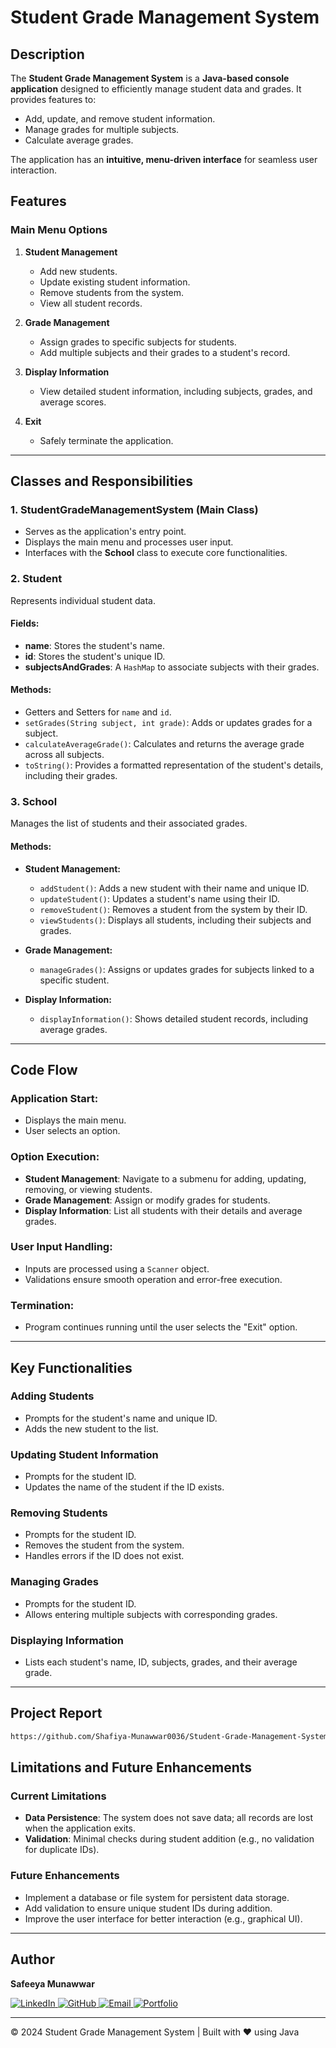 # **Student Grade Management System**

## **Description**
The **Student Grade Management System** is a **Java-based console application** designed to efficiently manage student data and grades. It provides features to:
- Add, update, and remove student information.
- Manage grades for multiple subjects.
- Calculate average grades.

The application has an **intuitive, menu-driven interface** for seamless user interaction.

## **Features**

### **Main Menu Options**

1. **Student Management**
   - Add new students.
   - Update existing student information.
   - Remove students from the system.
   - View all student records.

2. **Grade Management**
   - Assign grades to specific subjects for students.
   - Add multiple subjects and their grades to a student's record.

3. **Display Information**
   - View detailed student information, including subjects, grades, and average scores.

4. **Exit**
   - Safely terminate the application.

---

## **Classes and Responsibilities**

### **1. StudentGradeManagementSystem (Main Class)**
- Serves as the application's entry point.
- Displays the main menu and processes user input.
- Interfaces with the **School** class to execute core functionalities.

### **2. Student**
Represents individual student data.

#### **Fields:**
- **name**: Stores the student's name.
- **id**: Stores the student's unique ID.
- **subjectsAndGrades**: A `HashMap` to associate subjects with their grades.

#### **Methods:**
- Getters and Setters for `name` and `id`.
- `setGrades(String subject, int grade)`: Adds or updates grades for a subject.
- `calculateAverageGrade()`: Calculates and returns the average grade across all subjects.
- `toString()`: Provides a formatted representation of the student's details, including their grades.

### **3. School**
Manages the list of students and their associated grades.

#### **Methods:**
- **Student Management:**
   - `addStudent()`: Adds a new student with their name and unique ID.
   - `updateStudent()`: Updates a student's name using their ID.
   - `removeStudent()`: Removes a student from the system by their ID.
   - `viewStudents()`: Displays all students, including their subjects and grades.

- **Grade Management:**
   - `manageGrades()`: Assigns or updates grades for subjects linked to a specific student.

- **Display Information:**
   - `displayInformation()`: Shows detailed student records, including average grades.

---

## **Code Flow**

### **Application Start:**
- Displays the main menu.
- User selects an option.

### **Option Execution:**
- **Student Management**: Navigate to a submenu for adding, updating, removing, or viewing students.
- **Grade Management**: Assign or modify grades for students.
- **Display Information**: List all students with their details and average grades.

### **User Input Handling:**
- Inputs are processed using a `Scanner` object.
- Validations ensure smooth operation and error-free execution.

### **Termination:**
- Program continues running until the user selects the "Exit" option.

---

## **Key Functionalities**

### **Adding Students**
- Prompts for the student's name and unique ID.
- Adds the new student to the list.

### **Updating Student Information**
- Prompts for the student ID.
- Updates the name of the student if the ID exists.

### **Removing Students**
- Prompts for the student ID.
- Removes the student from the system.
- Handles errors if the ID does not exist.

### **Managing Grades**
- Prompts for the student ID.
- Allows entering multiple subjects with corresponding grades.

### **Displaying Information**
- Lists each student's name, ID, subjects, grades, and their average grade.

---

## Project Report
```bash
https://github.com/Shafiya-Munawwar0036/Student-Grade-Management-System/blob/main/Student%20Grade%20Management%20System%20Java%20Project.pdf
```

## **Limitations and Future Enhancements**

### **Current Limitations**
- **Data Persistence**: The system does not save data; all records are lost when the application exits.
- **Validation**: Minimal checks during student addition (e.g., no validation for duplicate IDs).

### **Future Enhancements**
- Implement a database or file system for persistent data storage.
- Add validation to ensure unique student IDs during addition.
- Improve the user interface for better interaction (e.g., graphical UI).

---

## Author
**Safeeya Munawwar**  
<p>
  <a href="https://www.linkedin.com/in/safeeya-munawwar" target="_blank">
    <img src="https://img.shields.io/badge/LinkedIn-0A66C2?style=for-the-badge&logo=linkedin&logoColor=white" alt="LinkedIn"/>
  </a>
  <a href="https://github.com/Safeeya-Munawwar" target="_blank">
    <img src="https://img.shields.io/badge/GitHub-181717?style=for-the-badge&logo=github&logoColor=white" alt="GitHub"/>
  </a>
  <a href="mailto:shafiyasha0036@gmail.com" target="_blank">
    <img src="https://img.shields.io/badge/Email-D14836?style=for-the-badge&logo=gmail&logoColor=white" alt="Email"/>
  </a>
  <a href="https://safeeya-munawwar-personal-portfolio.vercel.app/" target="_blank">
    <img src="https://img.shields.io/badge/Portfolio-0A66C2?style=for-the-badge&logo=firefox&logoColor=white" alt="Portfolio"/>
  </a>
</p>

---

© 2024 Student Grade Management System | Built with ❤️ using Java 
